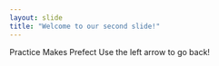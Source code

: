 ```yaml
---
layout: slide
title: "Welcome to our second slide!"
---
```

Practice Makes Prefect
Use the left arrow to go back!

